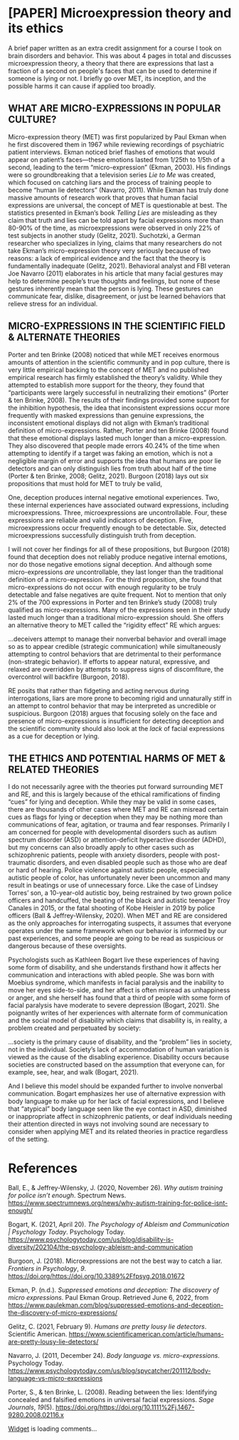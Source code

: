 
# [PAPER] Microexpression theory and its ethics

A brief paper written as an extra credit assignment for a course I took on brain disorders and behavior. This was about 4 pages in total and discusses microexpression theory, a theory that there are expressions that last a fraction of a second on people's faces that can be used to determine if someone is lying or not. I briefly go over MET, its inception, and the possible harms it can cause if applied too broadly.

## WHAT ARE MICRO-EXPRESSIONS IN POPULAR CULTURE?

Micro-expression theory (MET) was first popularized by Paul Ekman when he first discovered them in 1967 while reviewing recordings of psychiatric patient interviews. Ekman noticed brief flashes of emotions that would appear on patient’s faces—these emotions lasted from 1/25th to 1/5th of a second, leading to the term “micro-expression” (Ekman, 2003). His findings were so groundbreaking that a television series _Lie to Me_ was created, which focused on catching liars and the process of training people to become “human lie detectors” (Navarro, 2011). While Ekman has truly done massive amounts of research work that proves that human facial expressions are universal, the concept of MET is questionable at best. The statistics presented in Ekman’s book _Telling Lies_ are misleading as they claim that truth and lies can be told apart by facial expressions more than 80-90% of the time, as microexpressions were observed in only 22% of test subjects in another study (Gelitz, 2021). Suchotzki, a German researcher who specializes in lying, claims that many researchers do not take Ekman’s micro-expression theory very seriously because of two reasons: a lack of empirical evidence and the fact that the theory is fundamentally inadequate (Gelitz, 2021). Behavioral analyst and FBI veteran Joe Navarro (2011) elaborates in his article that many facial gestures may help to determine people’s true thoughts and feelings, but none of these gestures inherently mean that the person is lying. These gestures can communicate fear, dislike, disagreement, or just be learned behaviors that relieve stress for an individual.

## MICRO-EXPRESSIONS IN THE SCIENTIFIC FIELD & ALTERNATE THEORIES

   Porter and ten Brinke (2008) noticed that while MET receives enormous amounts of attention in the scientific community and in pop culture, there is very little empirical backing to the concept of MET and no published empirical research has firmly established the theory’s validity. While they attempted to establish more support for the theory,  they found that “participants were largely successful in neutralizing their emotions” (Porter & ten Brinke, 2008). The results of their findings provided some support for the inhibition hypothesis, the idea that inconsistent expressions occur more frequently with masked expressions than genuine expressions, the inconsistent emotional displays did not align with Ekman’s traditional definition of micro-expressions. Rather, Porter and ten Brinke (2008) found that these emotional displays lasted much longer than a micro-expression. They also discovered that people made errors 40.24% of the time when attempting to identify if a target was faking an emotion, which is not a negligible margin of error and supports the idea that humans are poor lie detectors and can only distinguish lies from truth about half of the time (Porter & ten Brinke, 2008; Gelitz, 2021). Burgoon (2018) lays out six propositions that must hold for MET to truly be valid,

One, deception produces internal negative emotional experiences. Two, these internal experiences have associated outward expressions, including microexpressions. Three, microexpressions are uncontrollable. Four, these expressions are reliable and valid indicators of deception. Five, microexpressions occur frequently enough to be detectable. Six, detected microexpressions successfully distinguish truth from deception.

I will not cover her findings for all of these propositions, but Burgoon (2018) found that deception does not reliably produce negative internal emotions, nor do those negative emotions signal deception. And although some micro-expressions _are_ uncontrollable, they last longer than the traditional definition  of a micro-expression. For the third proposition, she found that micro-expressions do not occur with enough regularity to be truly detectable and false negatives are quite frequent. Not to mention that only 2% of the 700 expressions in Porter and ten Brinke’s study (2008) truly qualified as micro-expressions. Many of the expressions seen in their study lasted much longer than a traditional micro-expression should. She offers an alternative theory to MET called the “rigidity effect” RE which argues:

…deceivers attempt to manage their nonverbal behavior and overall image so as to appear credible (strategic communication) while simultaneously attempting to control behaviors that are detrimental to their performance (non-strategic behavior). If efforts to appear natural, expressive, and relaxed are overridden by attempts to suppress signs of discomfiture, the overcontrol will backfire (Burgoon, 2018).

RE posits that rather than fidgeting and acting nervous during interrogations, liars are more prone to becoming rigid and unnaturally stiff in an attempt to control behavior that may be interpreted as uncredible or suspicious. Burgoon (2018) argues that focusing solely on the face and presence of micro-expressions is insufficient for detecting deception and the scientific community should also look at the _lack_ of facial expressions as a cue for deception or lying.

## THE ETHICS AND POTENTIAL HARMS OF MET & RELATED THEORIES

I do not necessarily agree with the theories put forward surrounding MET and RE, and this is largely because of the ethical ramifications of finding “cues” for lying and deception. While they may be valid in some cases, there are thousands of other cases where MET and RE can misread certain cues as flags for lying or deception when they may be nothing more than communications of fear, agitation, or trauma and fear responses. Primarily I am concerned for people with developmental disorders such as autism spectrum disorder (ASD) or attention-deficit hyperactive disorder (ADHD), but my concerns can also broadly apply to other cases such as schizophrenic patients, people with anxiety disorders, people with post-traumatic disorders, and even disabled people such as those who are deaf or hard of hearing. Police violence against autistic people, especially autistic people of color, has unfortunately never been uncommon and many result in beatings or use of unnecessary force. Like the case of Lindsey Torres’ son, a 10-year-old autistic boy, being restrained by two grown police officers and handcuffed, the beating of the black and autistic teenager Troy Canales in 2015, or the fatal shooting of Kobe Heisler in 2019 by police officers (Ball & Jeffrey-Wilensky, 2020). When MET and RE are considered as the only approaches for interrogating suspects, it assumes that everyone operates under the same framework when our behavior is informed by our past experiences, and some people are going to be read as suspicious or dangerous because of these oversights.

Psychologists such as Kathleen Bogart live these experiences of having some form of disability, and she understands firsthand how it affects her communication and interactions with abled people. She was born with Moebius syndrome, which manifests in facial paralysis and the inability to move her eyes side-to-side, and her affect is often misread as unhappiness or anger, and she herself has found that a third of people with some form of facial paralysis have moderate to severe depression (Bogart, 2021). She poignantly writes of her experiences with alternate form of communication and the social model of disability which claims that disability is, in reality, a problem created and perpetuated by society:

…society is the primary cause of disability, and the “problem” lies in society, not in the individual. Society’s lack of accommodation of human variation is viewed as the cause of the disabling experience. Disability occurs because societies are constructed based on the assumption that everyone can, for example, see, hear, and walk (Bogart, 2021).

And I believe this model should be expanded further to involve nonverbal communication. Bogart emphasizes her use of alternative expression with body language to make up for her lack of facial expressions, and I believe that “atypical” body language seen like the eye contact in ASD, diminished or inappropriate affect in schizophrenic patients, or deaf individuals needing their attention directed in ways not involving sound are necessary to consider when applying MET and its related theories in practice regardless of the setting.

# References

Ball, E., & Jeffrey-Wilensky, J. (2020, November 26). _Why autism training for police isn’t enough_. Spectrum News. https://www.spectrumnews.org/news/why-autism-training-for-police-isnt-enough/

Bogart, K. (2021, April 20). _The Psychology of Ableism and Communication | Psychology Today_. Psychology Today. https://www.psychologytoday.com/us/blog/disability-is-diversity/202104/the-psychology-ableism-and-communication

Burgoon, J. (2018). Microexpressions are not the best way to catch a liar. _Frontiers in Psychology_, _9_. https://doi.org/https://doi.org/10.3389%2Ffpsyg.2018.01672

Ekman, P. (n.d.). _Suppressed emotions and deception: The discovery of micro expressions_. Paul Ekman Group. Retrieved June 6, 2022, from https://www.paulekman.com/blog/suppressed-emotions-and-deception-the-discovery-of-micro-expressions/

Gelitz, C. (2021, February 9). _Humans are pretty lousy lie detectors_. Scientific American. https://www.scientificamerican.com/article/humans-are-pretty-lousy-lie-detectors/

Navarro, J. (2011, December 24). _Body language vs. micro-expressions_. Psychology Today. https://www.psychologytoday.com/us/blog/spycatcher/201112/body-language-vs-micro-expressions

Porter, S., & ten Brinke, L. (2008). Reading between the lies: Identifying concealed and falsified emotions in universal facial expressions. _Sage Journals_, _19_(5). https://doi.org/https://doi.org/10.1111%2Fj.1467-9280.2008.02116.x

<!-- begin wwww.htmlcommentbox.com -->
 <div id="HCB_comment_box"><a href="http://www.htmlcommentbox.com">Widget</a> is loading comments...</div>
 <link rel="stylesheet" type="text/css" href="https://www.htmlcommentbox.com/static/skins/bootstrap/twitter-bootstrap.css?v=0" />
 <script type="text/javascript" id="hcb"> /*<!--*/ if(!window.hcb_user){hcb_user={};} (function(){var s=document.createElement("script"), l=hcb_user.PAGE || (""+window.location).replace(/'/g,"%27"), h="https://www.htmlcommentbox.com";s.setAttribute("type","text/javascript");s.setAttribute("src", h+"/jread?page="+encodeURIComponent(l).replace("+","%2B")+"&mod=%241%24wq1rdBcg%24w9eytFO%2FEemAy9dJweexS1"+"&opts=16798&num=10&ts=1675714201632");if (typeof s!="undefined") document.getElementsByTagName("head")[0].appendChild(s);})(); /*-->*/ </script>
<!-- end www.htmlcommentbox.com -->

